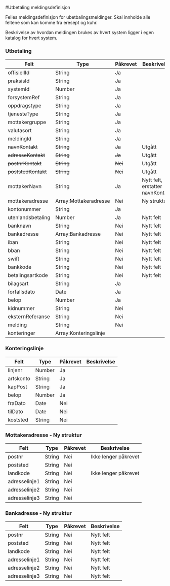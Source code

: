 #Utbetaling meldingsdefinisjon

Felles meldingsdefinisjon for ubetbalingsmeldinger. Skal innholde alle feltene som kan komme fra eresept og kuhr.

Beskrivelse av hvordan meldingen brukes av hvert system ligger i egen katalog for hvert system.

### Utbetaling
Felt | Type | Påkrevet | Beskrivelse 
-----|------ |------ |-------------------
offisiellId |String | Ja | 
praksisId | String | Ja | 
systemId | Number | Ja| 
forsystemRef|String| Ja | 
oppdragstype|String| Ja | 
tjenesteType|String| Ja | 
mottakergruppe|String| Ja | 
valutasort|String| Ja | 
meldingId | String | Ja |  
~~navnKontakt~~ | ~~String~~ | ~~Ja~~ | Utgått
~~adresseKontakt~~ | ~~String~~ | ~~Ja~~ | Utgått
~~postnrKontakt~~ | ~~String~~ | ~~Nei~~ | Utgått
~~poststedKontakt~~ | ~~String~~ | ~~Nei~~ | Utgått
mottakerNavn | String | Ja | Nytt felt, erstatter navnKontakt
mottakeradresse | Array:Mottakeradresse | Nei | Ny struktur
kontonummer | String | Ja | 
utenlandsbetaling | Number | Ja | Nytt felt
banknavn | String | Nei | Nytt felt
bankadresse | Array:Bankadresse | Nei | Nytt felt
iban | String | Nei | Nytt felt
bban | String | Nei | Nytt felt
swift | String | Nei | Nytt felt
bankkode | String | Nei | Nytt felt
betalingsartkode | String | Nei | Nytt felt
bilagsart | String | Ja | 
forfallsdato | Date| Ja | 
belop | Number | Ja | 
kidnummer | String | Nei | 
eksternReferanse | String| Nei |
melding | String | Nei |
konteringer | Array:Konteringslinje |

### Konteringslinje
Felt | Type | Påkrevet | Beskrivelse 
-----|----- |----- |--------------------
linjenr | Number | Ja | 
artskonto | String | Ja |
kapPost | String | Ja |
belop | Number | Ja |
fraDato | Date | Nei |
tilDato | Date | Nei |
koststed | String | Nei | 


### Mottakeradresse - Ny struktur
Felt | Type | Påkrevet | Beskrivelse 
-----|----- |----- |--------------------
postnr | String | Nei | Ikke lenger påkrevet
poststed | String | Nei | 
landkode | String | Nei | Ikke lenger påkrevet
adresselinje1 | String | Nei |
adresselinje2 | String | Nei |
adresselinje3 | String | Nei |

### Bankadresse - Ny struktur
Felt | Type | Påkrevet | Beskrivelse 
-----|----- |----- |--------------------
postnr | String | Nei | Nytt felt
poststed | String | Nei | Nytt felt
landkode | String | Nei | Nytt felt
adresselinje1 | String | Nei | Nytt felt
adresselinje2 | String | Nei | Nytt felt
adresselinje3 | String | Nei | Nytt felt

